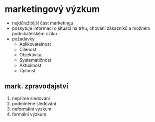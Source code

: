 # marketingový výzkum
- nejdůležitější část marketingu
- poskytuje informaci o situaci na trhu, chování zákazníků a možném podnikatelském riziku
- požadavky
	- Aplikovatelnost
	- Cílenost
	- Objektivita
	- Systematičnost
	- Aktuálnost
	- Úplnost
## mark. zpravodajství
1) nepřímé sledování
2) podmíněné sledování
3) neformální výzkum
4) formální výzkum